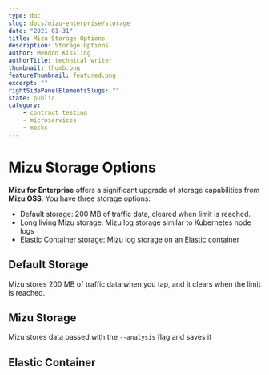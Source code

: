 ```yaml
---
type: doc
slug: docs/mizu-enterprise/storage
date: "2021-01-31"
title: Mizu Storage Options
description: Storage Options
author: Mendon Kissling
authorTitle: technical writer
thumbnail: thumb.png
featureThumbnail: featured.png
excerpt: ""
rightSidePanelElementsSlugs: ""
state: public
category:
    - contract testing
    - microservices
    - mocks
---
```


# Mizu Storage Options

**Mizu for Enterprise** offers a significant upgrade of storage capabilities from **Mizu OSS**. You have three storage options:

* Default storage: 200 MB of traffic data, cleared when limit is reached.
* Long living Mizu storage: Mizu log storage similar to Kubernetes node logs
* Elastic Container storage: Mizu log storage on an Elastic container

## Default Storage

Mizu stores 200 MB of traffic data when you tap, and it clears when the limit is reached. 

## Mizu Storage

Mizu stores data passed with the `--analysis` flag and saves it 

## Elastic Container


